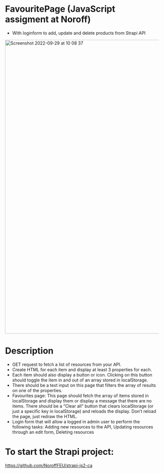 # FavouritePage (JavaScript assigment at Noroff)
- With loginform to add, update and delete products from Strapi API 

<img width="960" alt="Screenshot 2022-09-29 at 10 08 37" src="https://user-images.githubusercontent.com/74554925/192976706-97db3407-e2e2-4db3-833b-61b1f4ecc5f6.png">

# Description
- GET request to fetch a list of resources from your API. 
- Create HTML for each item and display at least 3 properties for each. 
- Each item should also display a button or icon. Clicking on this button should toggle the item in and out of an array stored in localStorage.
- There should be a text input on this page that filters the array of results on one of the properties.
- Favourites page: This page should fetch the array of items stored in localStorage and display them or display a message that there are no items. There should be a “Clear all” button that clears localStorage (or just a specific key in localStorage) and reloads the display. Don’t reload the page, just redraw the HTML.
 - Login form that will allow a logged in admin user to perform the following tasks: Adding new resources to the API, Updating resources through an edit form, Deleting resources

# To start the Strapi project:
https://github.com/NoroffFEU/strapi-js2-ca
